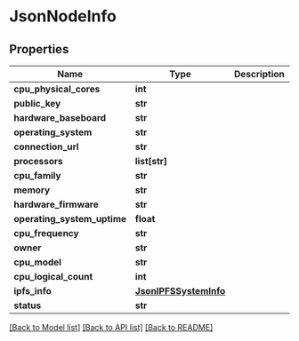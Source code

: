 # JsonNodeInfo


## Properties
Name | Type | Description | Notes
------------ | ------------- | ------------- | -------------
**cpu_physical_cores** | **int** |  | [optional] 
**public_key** | **str** |  | [optional] 
**hardware_baseboard** | **str** |  | [optional] 
**operating_system** | **str** |  | [optional] 
**connection_url** | **str** |  | [optional] 
**processors** | **list[str]** |  | [optional] 
**cpu_family** | **str** |  | [optional] 
**memory** | **str** |  | [optional] 
**hardware_firmware** | **str** |  | [optional] 
**operating_system_uptime** | **float** |  | [optional] 
**cpu_frequency** | **str** |  | [optional] 
**owner** | **str** |  | [optional] 
**cpu_model** | **str** |  | [optional] 
**cpu_logical_count** | **int** |  | [optional] 
**ipfs_info** | [**JsonIPFSSystemInfo**](JsonIPFSSystemInfo.md) |  | [optional] 
**status** | **str** |  | [optional] 

[[Back to Model list]](../README.md#documentation-for-models) [[Back to API list]](../README.md#documentation-for-api-endpoints) [[Back to README]](../README.md)


